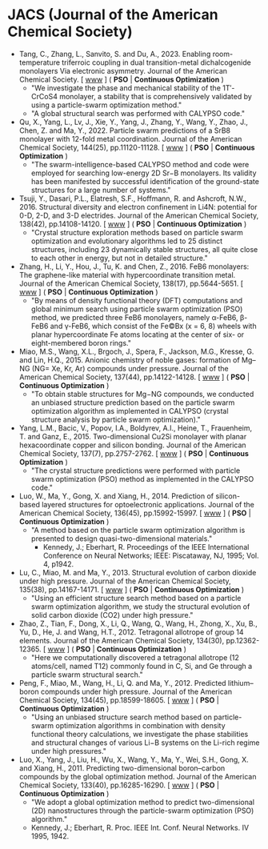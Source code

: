 # JACS (Journal of the American Chemical Society)

* Tang, C., Zhang, L., Sanvito, S. and Du, A., 2023. Enabling room-temperature triferroic coupling in dual transition-metal dichalcogenide monolayers Via electronic asymmetry. Journal of the American Chemical Society. [ [www](https://pubs.acs.org/doi/abs/10.1021/jacs.2c11862) ] ( **PSO** | **Continuous Optimization** )
  * "We investigate the phase and mechanical stability of the 1T′-CrCoS4 monolayer, a stability that is comprehensively validated by using a particle-swarm optimization method."
  * "A global structural search was performed with CALYPSO code."
* Qu, X., Yang, L., Lv, J., Xie, Y., Yang, J., Zhang, Y., Wang, Y., Zhao, J., Chen, Z. and Ma, Y., 2022. Particle swarm predictions of a SrB8 monolayer with 12-fold metal coordination. Journal of the American Chemical Society, 144(25), pp.11120-11128. [ [www](https://pubs.acs.org/doi/abs/10.1021/jacs.1c13654) ] ( **PSO** | **Continuous Optimization** )
  * "The swarm-intelligence-based CALYPSO method and code were employed for searching low-energy 2D Sr−B monolayers. Its validity has been manifested by successful identification of the ground-state structures for a large number of systems."
* Tsuji, Y., Dasari, P.L., Elatresh, S.F., Hoffmann, R. and Ashcroft, N.W., 2016. Structural diversity and electron confinement in Li4N: potential for 0-D, 2-D, and 3-D electrides. Journal of the American Chemical Society, 138(42), pp.14108-14120. [ [www](https://pubs.acs.org/doi/full/10.1021/jacs.6b09067) ] ( **PSO** | **Continuous Optimization** )
  * "Crystal structure exploration methods based on particle swarm optimization and evolutionary algorithms led to 25 distinct structures, including 23 dynamically stable structures, all quite close to each other in energy, but not in detailed structure."
* Zhang, H., Li, Y., Hou, J., Tu, K. and Chen, Z., 2016. FeB6 monolayers: The graphene-like material with hypercoordinate transition metal. Journal of the American Chemical Society, 138(17), pp.5644-5651. [ [www](https://pubs.acs.org/doi/full/10.1021/jacs.6b01769) ] ( **PSO** | **Continuous Optimization** )
  * "By means of density functional theory (DFT) computations and global minimum search using particle swarm optimization (PSO) method, we predicted three FeB6 monolayers, namely α-FeB6, β-FeB6 and γ-FeB6, which consist of the Fe©Bx (x = 6, 8) wheels with planar hypercoordinate Fe atoms locating at the center of six- or eight-membered boron rings."
* Miao, M.S., Wang, X.L., Brgoch, J., Spera, F., Jackson, M.G., Kresse, G. and Lin, H.Q., 2015. Anionic chemistry of noble gases: formation of Mg–NG (NG= Xe, Kr, Ar) compounds under pressure. Journal of the American Chemical Society, 137(44), pp.14122-14128. [ [www](https://pubs.acs.org/doi/full/10.1021/jacs.5b08162) ] ( **PSO** | **Continuous Optimization** )
  * "To obtain stable structures for Mg−NG compounds, we conducted an unbiased structure prediction based on the particle swarm optimization algorithm as implemented in CALYPSO (crystal structure analysis by particle swarm optimization)."
* Yang, L.M., Bacic, V., Popov, I.A., Boldyrev, A.I., Heine, T., Frauenheim, T. and Ganz, E., 2015. Two-dimensional Cu2Si monolayer with planar hexacoordinate copper and silicon bonding. Journal of the American Chemical Society, 137(7), pp.2757-2762. [ [www](https://pubs.acs.org/doi/full/10.1021/ja513209c) ] ( **PSO** | **Continuous Optimization** )
  * "The crystal structure predictions were performed with particle swarm optimization (PSO) method as implemented in the CALYPSO code."
* Luo, W., Ma, Y., Gong, X. and Xiang, H., 2014. Prediction of silicon-based layered structures for optoelectronic applications. Journal of the American Chemical Society, 136(45), pp.15992-15997. [ [www](https://pubs.acs.org/doi/full/10.1021/ja507147p) ] ( **PSO** | **Continuous Optimization** )
  * "A method based on the particle swarm optimization algorithm is presented to design quasi-two-dimensional materials."
    * Kennedy, J.; Eberhart, R. Proceedings of the IEEE International Conference on Neural Networks; IEEE: Piscataway, NJ, 1995; Vol. 4, p1942.
* Lu, C., Miao, M. and Ma, Y., 2013. Structural evolution of carbon dioxide under high pressure. Journal of the American Chemical Society, 135(38), pp.14167-14171. [ [www](https://pubs.acs.org/doi/abs/10.1021/ja404854x) ] ( **PSO** | **Continuous Optimization** )
  * "Using an efficient structure search method based on a particle swarm optimization algorithm, we study the structural evolution of solid carbon dioxide (CO2) under high pressure."
* Zhao, Z., Tian, F., Dong, X., Li, Q., Wang, Q., Wang, H., Zhong, X., Xu, B., Yu, D., He, J. and Wang, H.T., 2012. Tetragonal allotrope of group 14 elements. Journal of the American Chemical Society, 134(30), pp.12362-12365. [ [www](https://pubs.acs.org/doi/full/10.1021/ja304380p) ] ( **PSO** | **Continuous Optimization** )
  * "Here we computationally discovered a tetragonal allotrope (12 atoms/cell, named T12) commonly found in C, Si, and Ge through a particle swarm structural search."
* Peng, F., Miao, M., Wang, H., Li, Q. and Ma, Y., 2012. Predicted lithium–boron compounds under high pressure. Journal of the American Chemical Society, 134(45), pp.18599-18605. [ [www](https://pubs.acs.org/doi/10.1021/ja308490a) ] ( **PSO** | **Continuous Optimization** )
  * "Using an unbiased structure search method based on particle-swarm optimization algorithms in combination with density functional theory calculations, we investigate the phase stabilities and structural changes of various Li−B systems on the Li-rich regime under high pressures."
* Luo, X., Yang, J., Liu, H., Wu, X., Wang, Y., Ma, Y., Wei, S.H., Gong, X. and Xiang, H., 2011. Predicting two-dimensional boron–carbon compounds by the global optimization method. Journal of the American Chemical Society, 133(40), pp.16285-16290. [ [www](https://pubs.acs.org/doi/full/10.1021/ja2072753) ] ( **PSO** | **Continuous Optimization** )
  * "We adopt a global optimization method to predict two-dimensional (2D) nanostructures through the particle-swarm optimization (PSO) algorithm."
  * Kennedy, J.; Eberhart, R. Proc. IEEE Int. Conf. Neural Networks. IV 1995, 1942.
